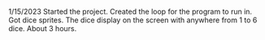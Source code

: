 1/15/2023
Started the project. Created the loop for the program to run in. Got dice sprites. The dice display on the screen with anywhere from 1 to 6 dice. About 3 hours.